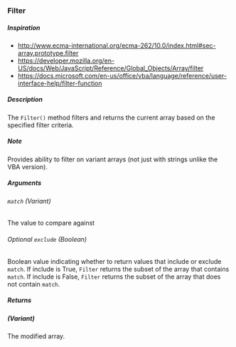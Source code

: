 
### Filter
##### Inspiration
* http://www.ecma-international.org/ecma-262/10.0/index.html#sec-array.prototype.filter
* https://developer.mozilla.org/en-US/docs/Web/JavaScript/Reference/Global_Objects/Array/filter
* https://docs.microsoft.com/en-us/office/vba/language/reference/user-interface-help/filter-function

##### Description
The `Filter()` method filters and returns the current array based on the specified filter criteria. 

##### Note
Provides ability to filter on variant arrays (not just with strings unlike the VBA version).

##### Arguments
###### `match` (Variant)
The value to compare against
###### *Optional* `exclude` (Boolean)
Boolean value indicating whether to return values that include or exclude `match`. If include is True, `Filter` returns the subset of the array that contains `match`. If include is False, `Filter` returns the subset of the array that does not contain `match`.
##### Returns
##### (Variant)
The modified array.